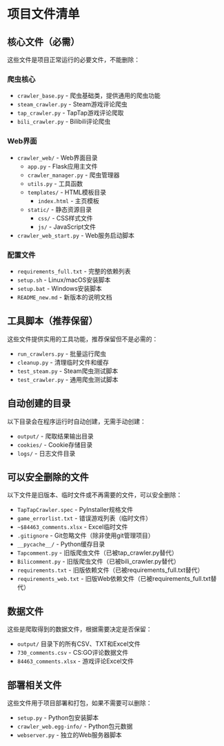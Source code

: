 # 项目文件清单

## 核心文件（必需）

这些文件是项目正常运行的必要文件，不能删除：

### 爬虫核心

- `crawler_base.py` - 爬虫基础类，提供通用的爬虫功能
- `steam_crawler.py` - Steam游戏评论爬虫
- `tap_crawler.py` - TapTap游戏评论爬取
- `bili_crawler.py` - Bilibili评论爬虫

### Web界面

- `crawler_web/` - Web界面目录
  - `app.py` - Flask应用主文件
  - `crawler_manager.py` - 爬虫管理器
  - `utils.py` - 工具函数
  - `templates/` - HTML模板目录
    - `index.html` - 主页模板
  - `static/` - 静态资源目录
    - `css/` - CSS样式文件
    - `js/` - JavaScript文件
- `crawler_web_start.py` - Web服务启动脚本

### 配置文件

- `requirements_full.txt` - 完整的依赖列表
- `setup.sh` - Linux/macOS安装脚本
- `setup.bat` - Windows安装脚本
- `README_new.md` - 新版本的说明文档

## 工具脚本（推荐保留）

这些文件提供实用的工具功能，推荐保留但不是必需的：

- `run_crawlers.py` - 批量运行爬虫
- `cleanup.py` - 清理临时文件和缓存
- `test_steam.py` - Steam爬虫测试脚本
- `test_crawler.py` - 通用爬虫测试脚本

## 自动创建的目录

以下目录会在程序运行时自动创建，无需手动创建：

- `output/` - 爬取结果输出目录
- `cookies/` - Cookie存储目录
- `logs/` - 日志文件目录

## 可以安全删除的文件

以下文件是旧版本、临时文件或不再需要的文件，可以安全删除：

- `TapTapCrawler.spec` - PyInstaller规格文件
- `game_errorlist.txt` - 错误游戏列表（临时文件）
- `~$84463_comments.xlsx` - Excel临时文件
- `.gitignore` - Git忽略文件（除非使用git管理项目）
- `__pycache__/` - Python缓存目录
- `Tapcomment.py` - 旧版爬虫文件（已被tap_crawler.py替代）
- `Bilicomment.py` - 旧版爬虫文件（已被bili_crawler.py替代）
- `requirements.txt` - 旧版依赖文件（已被requirements_full.txt替代）
- `requirements_web.txt` - 旧版Web依赖文件（已被requirements_full.txt替代）

## 数据文件

这些是爬取得到的数据文件，根据需要决定是否保留：

- `output/` 目录下的所有CSV、TXT和Excel文件
- `730_comments.csv` - CS:GO评论数据文件
- `84463_comments.xlsx` - 游戏评论Excel文件

## 部署相关文件

这些文件用于项目部署和打包，如果不需要可以删除：

- `setup.py` - Python包安装脚本
- `crawler_web.egg-info/` - Python包元数据
- `webserver.py` - 独立的Web服务器脚本 